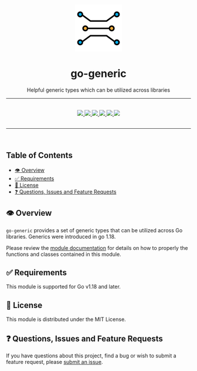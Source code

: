 <div align="center">
  <img width="128" src="./logo.png" alt="generic logo" />
  <h1>go-generic</h1>
  <p>Helpful generic types which can be utilized across libraries</p>
  <hr />
  <br />
  <a href="https://pkg.go.dev/go.innotegrity.dev/generic" target="_blank">
    <img src="https://img.shields.io/badge/go-reference-2a7d98?style=for-the-badge" />
  </a>
  <a href="https://goreportcard.com/report/go.innotegrity.dev/generic" target="_blank">
    <img src="https://goreportcard.com/badge/go.innotegrity.dev/generic?style=for-the-badge" />
  </a>
  <a href="#">
    <img src="https://img.shields.io/badge/stability-alpha-pink?style=for-the-badge" />
  </a>
  <a href="https://en.wikipedia.org/wiki/MIT_License" target="_blank">
    <img src="https://img.shields.io/badge/license-MIT-maroon?style=for-the-badge" />
  </a>
  <a href="#">
    <img src="https://img.shields.io/badge/support-community-purple?style=for-the-badge" />
  </a>
  <a href="https://conventionalcommits.org" target="_blank">
    <img src="https://img.shields.io/badge/Conventional%20Commits-1.0.0-orange.svg?style=for-the-badge" />
  </a>
</div>
<br />
<hr />
<br />

<!-- omit in toc -->
## Table of Contents
- [👁️ Overview](#️-overview)
- [✅ Requirements](#-requirements)
- [📃 License](#-license)
- [❓ Questions, Issues and Feature Requests](#-questions-issues-and-feature-requests)

## 👁️ Overview

`go-generic` provides a set of generic types that can be utilized across Go libraries. Generics were introduced in go 1.18.

Please review the [module documentation](https://pkg.go.dev/go.innotegrity.dev/generic) for details on how to properly the functions and classes contained in this module.

## ✅ Requirements

This module is supported for Go v1.18 and later.

## 📃 License

This module is distributed under the MIT License.

## ❓ Questions, Issues and Feature Requests

If you have questions about this project, find a bug or wish to submit a feature request, please [submit an issue](https://github.com/innotegrity/go-generic/issues).
